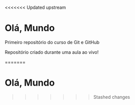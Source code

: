 <<<<<<< Updated upstream

# Olá, Mundo
 Primeiro repositório do curso de Git e GitHub

 Repositório criado durante uma aula ao vivo!

=======
# Olá, Mundo
>>>>>>> Stashed changes
